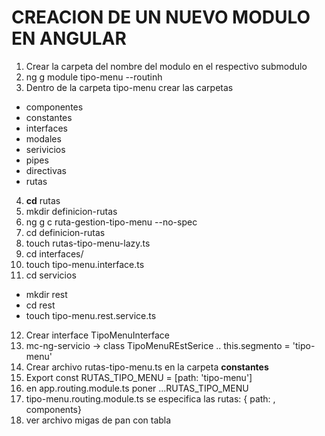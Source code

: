 # CREACION DE UN NUEVO MODULO EN ANGULAR 

1. Crear la carpeta del nombre del modulo en el respectivo submodulo
2. ng g module tipo-menu --routinh
3. Dentro de la carpeta tipo-menu crear las carpetas
  * componentes
  * constantes
  * interfaces
  * modales
  * serivicios
  * pipes
  * directivas
  * rutas
4. **cd** rutas
5. mkdir definicion-rutas
6. ng g c ruta-gestion-tipo-menu --no-spec
7. cd definicion-rutas
8. touch rutas-tipo-menu-lazy.ts
9. cd interfaces/
10. touch tipo-menu.interface.ts
11. cd servicios
  * mkdir rest
  * cd rest
  * touch tipo-menu.rest.service.ts
12. Crear interface TipoMenuInterface
13. mc-ng-servicio  -> class TipoMenuREstSerice  .. this.segmento = 'tipo-menu'
14. Crear archivo rutas-tipo-menu.ts en la carpeta **constantes**
15. Export const RUTAS_TIPO_MENU = [path: 'tipo-menu']
16. en app.routing.module.ts poner ...RUTAS_TIPO_MENU
17. tipo-menu.routing.module.ts se especifica las rutas: { path: , components}
18. ver archivo migas de pan con tabla
